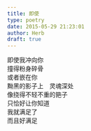 ```yaml
---  
title: 即使  
type: poetry  
date: 2015-05-29 21:23:01  
author: Herb  
draft: true
---  
```

即使我冲向你  
撞得粉身碎骨  
或者嵌在你  
黝黑的影子上　灵魂深处  
像挠得不轻不重的筢子  
只恰好让你知道  
我就满足了  
而且好满足